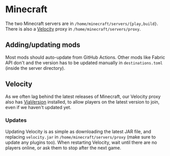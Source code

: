 # Minecraft

The two Minecraft servers are in `/home/minecraft/servers/{play,build}`. There is also a [Velocity](https://velocitypowered.org) proxy in `/home/minecraft/servers/proxy`.

## Adding/updating mods

Most mods should auto-update from GitHub Actions. Other mods like Fabric API don't and the version has to be updated manually in `destinations.toml` (inside the server directory).

##  Velocity

As we often lag behind the latest releases of Minecraft, our Velocity proxy also has [ViaVersion](https://github.com/ViaVersion/ViaVersion) installed, to allow players on the latest version to join, even if we haven't updated yet.

### Updates

Updating Velocity is as simple as downloading the latest JAR file, and replacing `velocity.jar` in `/home/minecraft/servers/proxy` (make sure to update any plugins too). When restarting Velocity, wait until there are no players online, or ask them to stop after the next game.
